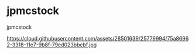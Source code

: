 # jpmcstock
jpmcstock

https://cloud.githubusercontent.com/assets/28501639/25779994/75a86962-3318-11e7-9b8f-79ed023bbcbf.jpg

